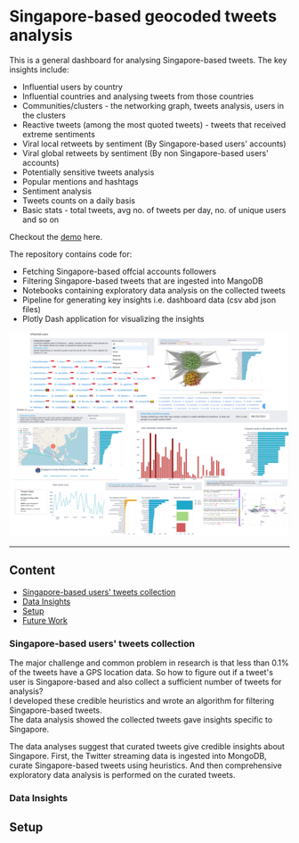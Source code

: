 # Singapore-based geocoded tweets analysis

This is a general dashboard for analysing Singapore-based tweets. The key insights include:
- Influential users by country 
- Influential countries and analysing tweets from those countries 
- Communities/clusters - the networking graph, tweets analysis, users in the clusters
- Reactive tweets (among the most quoted tweets) - tweets that received extreme sentiments
- Viral local retweets by sentiment (By Singapore-based users' accounts)
- Viral global retweets by sentiment (By non Singapore-based users' accounts)
- Potentially sensitive tweets analysis
- Popular mentions and hashtags
- Sentiment analysis 
- Tweets counts on a daily basis 
- Basic stats - total tweets, avg no. of tweets per day, no. of unique users and so on
  
Checkout the [demo](http://sg-tweets-monitoring.herokuapp.com/) here. 


The repository contains code for: 
- Fetching Singapore-based offcial accounts followers 
- Filtering Singapore-based tweets that are ingested into MangoDB 
- Notebooks containing exploratory data analysis on the collected tweets
- Pipeline for generating key insights i.e. dashboard data (csv abd json files)
- Plotly Dash application for visualizing the insights

![Alt text](assets/dash_v2.png?raw=true "Title")

--------------------------------------------------------------------------------

## Content

<!-- toc -->
- [Singapore-based users' tweets collection](#usage)
  <!-- - [Training Samples](#training-samples)
  - [Evaluation Sample](#evaluation-sample) -->
- [Data Insights](#license)
- [Setup](#setup)
- [Future Work](#future-work)
<!-- tocstop -->



### Singapore-based users' tweets collection
The major challenge and common problem in research is that  less than 0.1% of the tweets have a GPS location data. 
So how to figure out if a tweet's user is Singapore-based and also collect a sufficient number of tweets for analysis?  
I developed these credible heuristics and wrote an algorithm for filtering Singapore-based tweets.  
The data analysis showed the collected tweets gave insights specific to Singapore. 

The data analyses suggest that curated tweets give credible insights about Singapore. 
First, the Twitter streaming data is ingested into MongoDB, curate Singapore-based tweets using heuristics. 
And then comprehensive exploratory data analysis is performed on the curated tweets. 

### Data Insights


## Setup 



<!-- 
**Challenge**: Collecting tweets by ***Singapore-based users*** from streaming Twitter data.

--------------------------------------------------------------------------------

### Insights are presented on the dashboard with the help of visualizations.  -->


